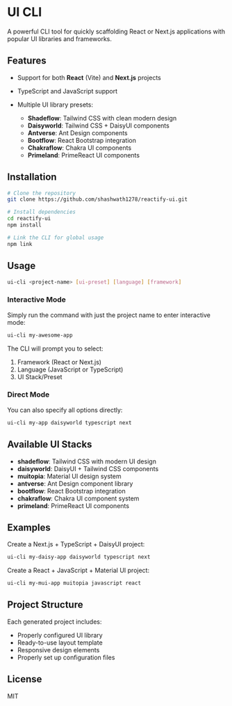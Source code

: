 # UI CLI

A powerful CLI tool for quickly scaffolding React or Next.js applications with popular UI libraries and frameworks.

## Features

- Support for both **React** (Vite) and **Next.js** projects

- TypeScript and JavaScript support

- Multiple UI library presets:
  - **Shadeflow**: Tailwind CSS with clean modern design
  - **Daisyworld**: Tailwind CSS + DaisyUI components
  - **Antverse**: Ant Design components
  - **Bootflow**: React Bootstrap integration
  - **Chakraflow**: Chakra UI components
  - **Primeland**: PrimeReact UI components

## Installation

```bash
# Clone the repository
git clone https://github.com/shashwath1278/reactify-ui.git

# Install dependencies
cd reactify-ui
npm install

# Link the CLI for global usage
npm link
```

## Usage

```bash
ui-cli <project-name> [ui-preset] [language] [framework]
```

### Interactive Mode

Simply run the command with just the project name to enter interactive mode:

```bash
ui-cli my-awesome-app
```

The CLI will prompt you to select:
1. Framework (React or Next.js)
2. Language (JavaScript or TypeScript)
3. UI Stack/Preset

### Direct Mode

You can also specify all options directly:

```bash
ui-cli my-app daisyworld typescript next
```

## Available UI Stacks

- **shadeflow**: Tailwind CSS with modern UI design
- **daisyworld**: DaisyUI + Tailwind CSS components
- **muitopia**: Material UI design system
- **antverse**: Ant Design component library
- **bootflow**: React Bootstrap integration
- **chakraflow**: Chakra UI component system
- **primeland**: PrimeReact UI components

## Examples

Create a Next.js + TypeScript + DaisyUI project:
```bash
ui-cli my-daisy-app daisyworld typescript next
```

Create a React + JavaScript + Material UI project:
```bash
ui-cli my-mui-app muitopia javascript react
```

## Project Structure

Each generated project includes:
- Properly configured UI library
- Ready-to-use layout template
- Responsive design elements
- Properly set up configuration files

## License

MIT
